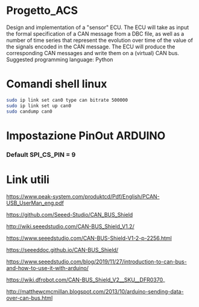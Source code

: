 # Progetto_ACS
Design and implementation of a "sensor" ECU. The ECU will take as input the formal specification of a CAN message from a DBC file, as well as a number of time series that represent the evolution over time of the value of the signals encoded in the CAN message. The ECU will produce the corresponding CAN messages and write them on a (virtual) CAN bus. Suggested programming language: Python

# Comandi shell linux
```bash
sudo ip link set can0 type can bitrate 500000
sudo ip link set up can0
sudo candump can0
```

# Impostazione PinOut ARDUINO
### Default SPI_CS_PIN = 9 

# Link utili
https://www.peak-system.com/produktcd/Pdf/English/PCAN-USB_UserMan_eng.pdf

https://github.com/Seeed-Studio/CAN_BUS_Shield

http://wiki.seeedstudio.com/CAN-BUS_Shield_V1.2/

https://www.seeedstudio.com/CAN-BUS-Shield-V1-2-p-2256.html

https://seeeddoc.github.io/CAN-BUS_Shield/

https://www.seeedstudio.com/blog/2019/11/27/introduction-to-can-bus-and-how-to-use-it-with-arduino/

https://wiki.dfrobot.com/CAN-BUS_Shield_V2__SKU__DFR0370_

http://matthewcmcmillan.blogspot.com/2013/10/arduino-sending-data-over-can-bus.html


